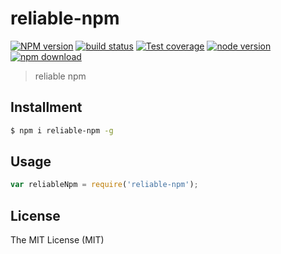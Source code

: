 reliable-npm
============

[![NPM version][npm-image]][npm-url]
[![build status][travis-image]][travis-url]
[![Test coverage][coveralls-image]][coveralls-url]
[![node version][node-image]][node-url]
[![npm download][download-image]][download-url]

[npm-image]: https://img.shields.io/npm/v/reliable-npm.svg?style=flat-square
[npm-url]: https://npmjs.org/package/reliable-npm
[travis-image]: https://img.shields.io/travis/xudafeng/reliable-npm.svg?style=flat-square
[travis-url]: https://travis-ci.org/xudafeng/reliable-npm
[coveralls-image]: https://img.shields.io/coveralls/xudafeng/reliable-npm.svg?style=flat-square
[coveralls-url]: https://coveralls.io/r/xudafeng/reliable-npm?branch=master
[node-image]: https://img.shields.io/badge/node.js-%3E=_0.10-green.svg?style=flat-square
[node-url]: http://nodejs.org/download/
[download-image]: https://img.shields.io/npm/dm/reliable-npm.svg?style=flat-square
[download-url]: https://npmjs.org/package/reliable-npm

> reliable npm

## Installment

```bash
$ npm i reliable-npm -g
```

## Usage

```javascript
var reliableNpm = require('reliable-npm');

```

## License

The MIT License (MIT)
